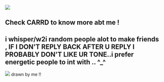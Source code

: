 ![](https://64.media.tumblr.com/a408298b45b8b9a6d14f134b48ac627b/9f751a5d3336e173-56/s1280x1920/28ccb9748e7e66f13a9b01056409289dcb200ffc.pnj)

Check CARRD to know more abt me ! 
-----
i whisper/w2i random people alot to make friends , IF I DON'T REPLY BACK AFTER U REPLY I PROBABLY DON'T LIKE  UR TONE..i prefer energetic people to int with .. ^_^
-----
![](https://64.media.tumblr.com/f08874fcd064e99dd1d5f4aa909ee98f/1b63648c2a851ba1-d6/s500x750/30454700208799add27616e463bb66b98463e538.pnj)
drawn by me !! 
